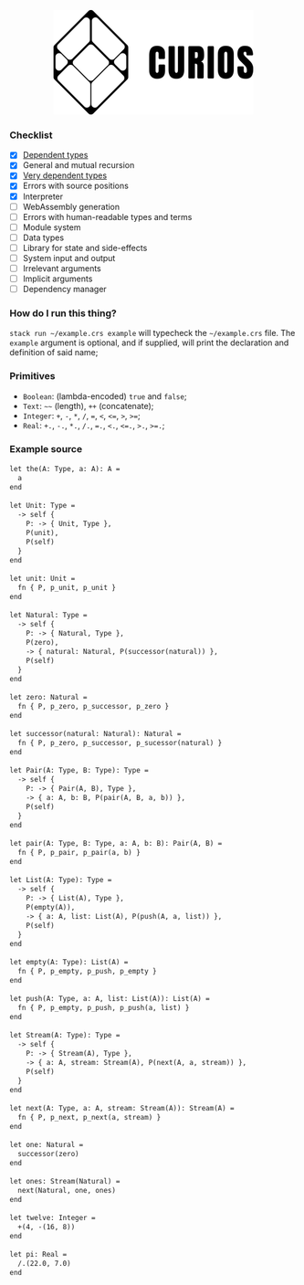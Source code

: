 <p align="center">
  <img width="350" height="183" src="https://github.com/valmirjunior0088/curios/raw/master/logo.png">
</p>

### Checklist

- [x] [Dependent types](https://www.microsoft.com/en-us/research/wp-content/uploads/1997/01/henk.pdf)
- [x] General and mutual recursion
- [x] [Very dependent types](http://www.nuprl.org/documents/Hickey/FormalObjectsinTypeTheory.pdf)
- [x] Errors with source positions
- [x] Interpreter
- [ ] WebAssembly generation
- [ ] Errors with human-readable types and terms
- [ ] Module system
- [ ] Data types
- [ ] Library for state and side-effects
- [ ] System input and output
- [ ] Irrelevant arguments
- [ ] Implicit arguments
- [ ] Dependency manager

### How do I run this thing?

`stack run ~/example.crs example` will typecheck the `~/example.crs` file. The `example` argument is optional, and if supplied, will print the declaration and definition of said name;

### Primitives
- `Boolean`: (lambda-encoded) `true` and `false`;
- `Text`: `~~` (length), `++` (concatenate);
- `Integer`: `+`, `-`, `*`, `/`, `=`, `<`, `<=`, `>`, `>=`;
- `Real`: `+.`, `-.`, `*.`, `/.`, `=.`, `<.`, `<=.`, `>.`, `>=.`;

### Example source

```
let the(A: Type, a: A): A =
  a
end

let Unit: Type =
  -> self {
    P: -> { Unit, Type },
    P(unit),
    P(self)
  }
end

let unit: Unit =
  fn { P, p_unit, p_unit }
end

let Natural: Type =
  -> self {
    P: -> { Natural, Type },
    P(zero),
    -> { natural: Natural, P(successor(natural)) },
    P(self)
  }
end

let zero: Natural =
  fn { P, p_zero, p_successor, p_zero }
end

let successor(natural: Natural): Natural =
  fn { P, p_zero, p_successor, p_sucessor(natural) }
end

let Pair(A: Type, B: Type): Type =
  -> self {
    P: -> { Pair(A, B), Type },
    -> { a: A, b: B, P(pair(A, B, a, b)) },
    P(self)
  }
end

let pair(A: Type, B: Type, a: A, b: B): Pair(A, B) =
  fn { P, p_pair, p_pair(a, b) }
end

let List(A: Type): Type =
  -> self {
    P: -> { List(A), Type },
    P(empty(A)),
    -> { a: A, list: List(A), P(push(A, a, list)) },
    P(self)
  }
end

let empty(A: Type): List(A) =
  fn { P, p_empty, p_push, p_empty }
end

let push(A: Type, a: A, list: List(A)): List(A) =
  fn { P, p_empty, p_push, p_push(a, list) }
end

let Stream(A: Type): Type =
  -> self {
    P: -> { Stream(A), Type },
    -> { a: A, stream: Stream(A), P(next(A, a, stream)) },
    P(self)
  }
end

let next(A: Type, a: A, stream: Stream(A)): Stream(A) =
  fn { P, p_next, p_next(a, stream) }
end

let one: Natural =
  successor(zero)
end

let ones: Stream(Natural) =
  next(Natural, one, ones)
end

let twelve: Integer =
  +(4, -(16, 8))
end

let pi: Real =
  /.(22.0, 7.0)
end
```
